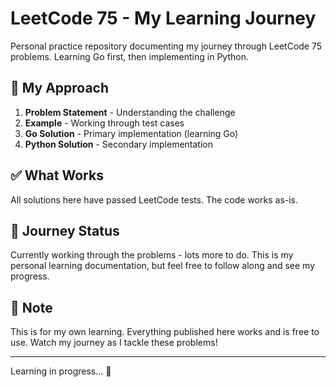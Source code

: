 # LeetCode 75 - My Learning Journey

Personal practice repository documenting my journey through LeetCode 75 problems. Learning Go first, then implementing in Python.

## 🎯 My Approach

1. **Problem Statement** - Understanding the challenge
2. **Example** - Working through test cases  
3. **Go Solution** - Primary implementation (learning Go)
4. **Python Solution** - Secondary implementation



## ✅ What Works

All solutions here have passed LeetCode tests. The code works as-is.

## 🚀 Journey Status

Currently working through the problems - lots more to do. This is my personal learning documentation, but feel free to follow along and see my progress.

## 📝 Note

This is for my own learning. Everything published here works and is free to use. Watch my journey as I tackle these problems!

---

Learning in progress... 🔄
